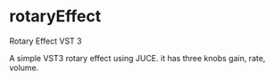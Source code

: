 # rotaryEffect
Rotary Effect VST 3

A simple VST3 rotary effect using JUCE. it has three knobs gain, rate, volume. 
